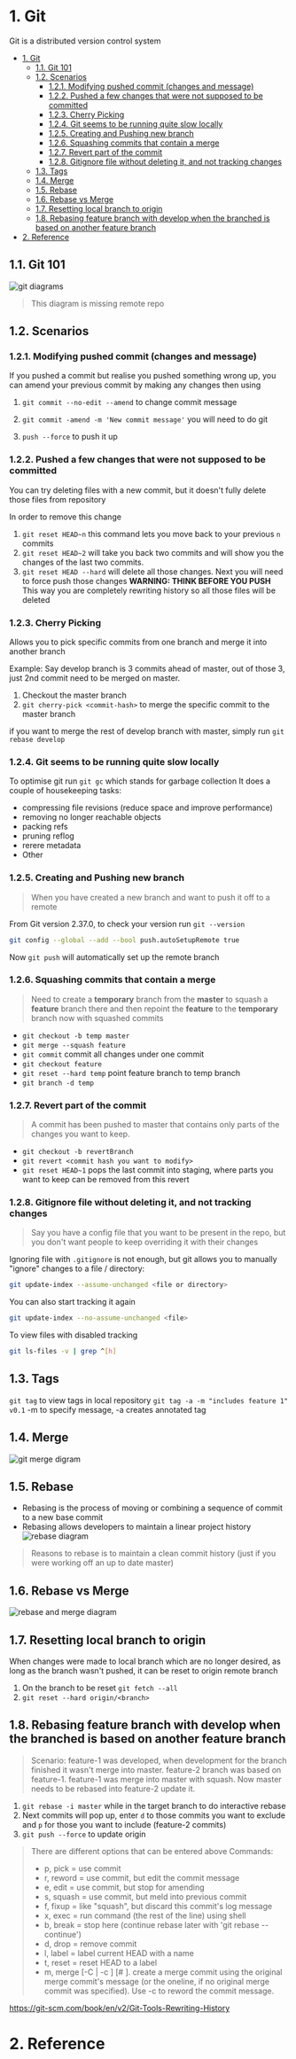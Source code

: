 # 1. Git

Git is a distributed version control system

- [1. Git](#1-git)
  - [1.1. Git 101](#11-git-101)
  - [1.2. Scenarios](#12-scenarios)
    - [1.2.1. Modifying pushed commit (changes and message)](#121-modifying-pushed-commit-changes-and-message)
    - [1.2.2. Pushed a few changes that were not supposed to be committed](#122-pushed-a-few-changes-that-were-not-supposed-to-be-committed)
    - [1.2.3. Cherry Picking](#123-cherry-picking)
    - [1.2.4. Git seems to be running quite slow locally](#124-git-seems-to-be-running-quite-slow-locally)
    - [1.2.5. Creating and Pushing new branch](#125-creating-and-pushing-new-branch)
    - [1.2.6. Squashing commits that contain a merge](#126-squashing-commits-that-contain-a-merge)
    - [1.2.7. Revert part of the commit](#127-revert-part-of-the-commit)
    - [1.2.8. Gitignore file without deleting it, and not tracking changes](#128-gitignore-file-without-deleting-it-and-not-tracking-changes)
  - [1.3. Tags](#13-tags)
  - [1.4. Merge](#14-merge)
  - [1.5. Rebase](#15-rebase)
  - [1.6. Rebase vs Merge](#16-rebase-vs-merge)
  - [1.7. Resetting local branch to origin](#17-resetting-local-branch-to-origin)
  - [1.8. Rebasing feature branch with develop when the branched is based on another feature branch](#18-rebasing-feature-branch-with-develop-when-the-branched-is-based-on-another-feature-branch)
- [2. Reference](#2-reference)

## 1.1. Git 101

![git diagrams](.img/git.png)
> This diagram is missing remote repo

## 1.2. Scenarios

### 1.2.1. Modifying pushed commit (changes and message)

If you pushed a commit but realise you pushed something wrong up, you can amend your previous commit by making any changes then using

1. `git commit --no-edit --amend` to change commit message

2. `git commit -amend -m 'New commit message'` you will need to do git
3. `push --force` to push it up

### 1.2.2. Pushed a few changes that were not supposed to be committed

You can try deleting files with a new commit, but it doesn't fully delete those files from repository

In order to remove this change

1. `git reset HEAD~n` this command lets you move back to your previous `n` commits
2. `git reset HEAD~2` will take you back two commits and will show you the changes of the last two commits.
3. `git reset HEAD --hard` will delete all those changes.
Next you will need to force push those changes **WARNING: THINK BEFORE YOU PUSH**
This way you are completely rewriting history so all those files will be deleted

### 1.2.3. Cherry Picking

Allows you to pick specific commits from one branch and merge it into another branch

Example:
Say develop branch is 3 commits ahead of master, out of those 3, just 2nd commit need to be merged on master.

1. Checkout the master branch
2. `git cherry-pick <commit-hash>` to merge the specific commit to the master branch

if you want to merge the rest of develop branch with master, simply run `git rebase develop`

### 1.2.4. Git seems to be running quite slow locally

To optimise git run `git gc` which stands for garbage collection
It does a couple of housekeeping tasks:

- compressing file revisions (reduce space and improve performance)
- removing no longer reachable objects
- packing refs
- pruning reflog
- rerere metadata
- Other


### 1.2.5. Creating and Pushing new branch

> When you have created a new branch and want to push it off to a remote

From Git version 2.37.0, to check your version run `git --version`

```bash
git config --global --add --bool push.autoSetupRemote true
```

Now `git push` will automatically set up the remote branch

### 1.2.6. Squashing commits that contain a merge

> Need to create a **temporary** branch from the **master** to squash a **feature** branch there and then repoint the **feature** to the **temporary** branch now with squashed commits

- `git checkout -b temp master`
- `git merge --squash feature`
- `git commit` commit all changes under one commit
- `git checkout feature`
- `git reset --hard temp`  point feature branch to temp branch
- `git branch -d temp`

### 1.2.7. Revert part of the commit

> A commit has been pushed to master that contains only parts of the changes you want to keep. 

- `git checkout -b revertBranch`
- `git revert <commit hash you want to modify>`
- `git reset HEAD~1` pops the last commit into staging, where parts you want to keep can be removed from this revert

### 1.2.8. Gitignore file without deleting it, and not tracking changes

> Say you have a config file that you want to be present in the repo, but you don't want people to keep overriding it with their changes

Ignoring file with `.gitignore` is not enough, but git allows you to manually "ignore" changes to a file / directory:

```bash
git update-index --assume-unchanged <file or directory>
```

You can also start tracking it again

```bash
git update-index --no-assume-unchanged <file>
```

To view files with disabled tracking

```bash
git ls-files -v | grep ^[h]
```

## 1.3. Tags

`git tag` to view tags in local repository
`git tag -a -m "includes feature 1" v0.1` -m to specify message, -a creates annotated tag

## 1.4. Merge

![git merge digram](.img/merge.png)

## 1.5. Rebase

- Rebasing is the process of moving or combining a sequence of commit to a new base commit
- Rebasing allows developers to maintain a linear project history
![rebase diagram](.img/rebase.png)

> Reasons to rebase is to maintain a clean commit history (just if you were working off an up to date master)
>
## 1.6. Rebase vs Merge

![rebase and merge diagram](.img/rebasevsmerge.png)

## 1.7. Resetting local branch to origin

When changes were made to local branch which are no longer desired, as long as the branch wasn't pushed, it can be reset to origin remote branch

1. On the branch to be reset `git fetch --all`
2. `git reset --hard origin/<branch>`

## 1.8. Rebasing feature branch with develop when the branched is based on another feature branch

> Scenario: feature-1 was developed, when development for the branch finished it wasn't merge into master. feature-2 branch was based on feature-1. feature-1 was merge into master with squash. Now master needs to be rebased into feature-2 update it.

1. `git rebase -i master` while in the target branch to do interactive rebase
2. Next commits will pop up, enter `d` to those commits you want to exclude and `p` for those you want to include (feature-2 commits)
3. `git push --force` to update origin

> There are different options that can be entered above
> Commands:
>
> - p, pick <commit> = use commit
> - r, reword <commit> = use commit, but edit the commit message
> - e, edit <commit> = use commit, but stop for amending
> - s, squash <commit> = use commit, but meld into previous commit
> - f, fixup <commit> = like "squash", but discard this commit's log message
> - x, exec <command> = run command (the rest of the line) using shell
> - b, break = stop here (continue rebase later with 'git rebase --continue')
> - d, drop <commit> = remove commit
> - l, label <label> = label current HEAD with a name
> - t, reset <label> = reset HEAD to a label
> - m, merge [-C <commit> | -c <commit>] <label> [# <oneline>]. create a merge commit using the original merge commit's message (or the oneline, if no original merge commit was specified). Use -c <commit> to reword the commit message.

https://git-scm.com/book/en/v2/Git-Tools-Rewriting-History

# 2. Reference